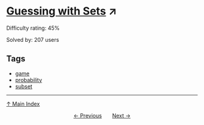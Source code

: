 # [Guessing with Sets](https://projecteuler.net/problem=848) ↗️

Difficulty rating: 45%

Solved by: 207 users
## Tags

- [game](../tags/game.md)
- [probability](../tags/probability.md)
- [subset](../tags/subset.md)



---

[↑ Main Index](../README.md)


<div align=center><a href='847.md'>← Previous</a> &nbsp;&nbsp; &nbsp;&nbsp;  <a href='849.md'>Next →</a></div>
